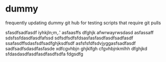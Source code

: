 # dummy
frequently updating dummy git hub for testing scripts that require git pulls

sfasdfsadfasdf
iyhkjln;m,.'
asfaasffs
dfghjk
afwrwayrwsdasd
asfassaff
sdsfssfdasdfasdfafssd
sdfsdfsdfsfdsasfasfasdfasdfsadfasdf
ssafasdffsdasfsdfsadfghjksdfsdf
asfsfsfdfsdvjyggasfsadfasdf
sadfsadfsdasdfasfasde
xdfcgvhbjn
ghjklfgh
cfgvhbjnkmlhh 
dfghjkd
sfdasdasdfasdfasdfasdfsdfa
fdgsdfg
